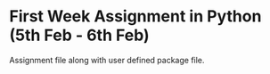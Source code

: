 # First Week Assignment in Python (5th Feb - 6th Feb)
Assignment file along with user defined package file.
